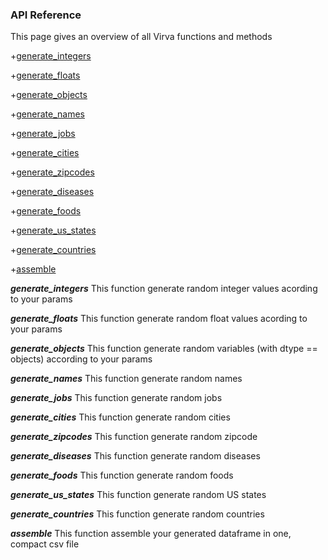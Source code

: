 ### API Reference

This page gives an overview of all Virva functions and methods

+[generate_integers](#generate_integers)

+[generate_floats](#generate_floats)

+[generate_objects](#generate_objects)

+[generate_names](#generate_names)

+[generate_jobs](#generate_jobs)

+[generate_cities](#generate_cities)

+[generate_zipcodes](#generate_zipcodes)

+[generate_diseases](#generate_diseases)

+[generate_foods](#generate_foods)

+[generate_us_states](#generate_us_states)

+[generate_countries](#generate_countries)

+[assemble](#assemble)

***generate_integers*** <a name='generate_integers'></a>
This function generate random  integer values acording to your params

***generate_floats***<a name='generate_floats'></a>
This function generate random  float  values acording to your params

***generate_objects***<a name='generate_objects'></a>
This function generate random variables (with dtype == objects) according to your params

***generate_names***<a name='generate_names'></a>
This function generate random names 

***generate_jobs***<a name='generate_jobs'></a>
This function generate random jobs

***generate_cities***<a name='generate_cities'></a>
This function generate random cities

***generate_zipcodes***<a name='generate_zipcodes'></a>
This function generate random zipcode

***generate_diseases***<a name='generate_diseases'></a>
This function generate random diseases

***generate_foods***<a name='generate_foods'></a>
This function generate random foods

***generate_us_states***<a name='generate_us_states'></a>
This function generate random US states

***generate_countries***<a name='generate_countries'></a>
This function generate random countries

***assemble***<a name='assemble'></a>
This function assemble your generated dataframe in one, compact csv file